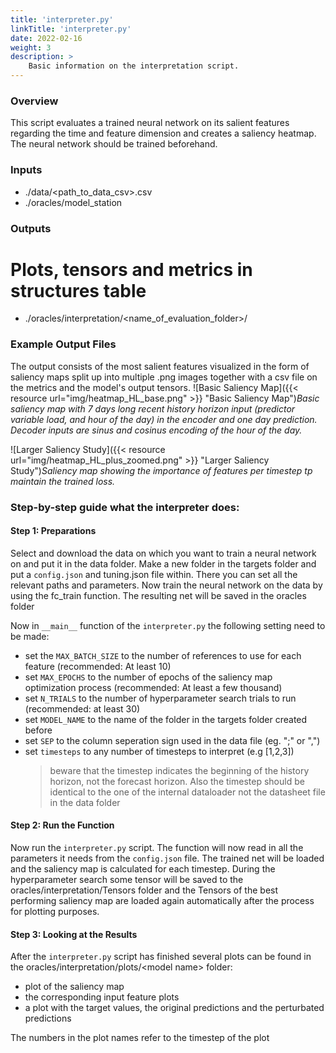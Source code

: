 ```yaml
---
title: 'interpreter.py'
linkTitle: 'interpreter.py'
date: 2022-02-16
weight: 3
description: >
    Basic information on the interpretation script.
---
```


### Overview

This script evaluates a trained neural network on its salient features regarding the time and feature dimension and creates a saliency heatmap.
The neural network should be trained beforehand.

### Inputs

-   ./data/<path_to_data_csv>.csv
-   ./oracles/model_station

### Outputs

# Plots, tensors and metrics in structures table

-   ./oracles/interpretation/<name_of_evaluation_folder>/

### Example Output Files

The output consists of the most salient features visualized in the form of saliency maps split up into multiple .png images together with a csv file on the metrics and the model's output tensors.
![Basic Saliency Map]({{< resource url="img/heatmap_HL_base.png" >}} "Basic Saliency Map")_Basic saliency map with 7 days long recent history horizon input (predictor variable load, and hour of the day) in the encoder and one day prediction. Decoder inputs are sinus and cosinus encoding of the hour of the day._

![Larger Saliency Study]({{< resource url="img/heatmap_HL_plus_zoomed.png" >}} "Larger Saliency Study")_Saliency map showing the importance of features per timestep tp maintain the trained loss._

### Step-by-step guide what the interpreter does:

#### Step 1: Preparations

Select and download the data on which you want to train a neural network on and put it in the data folder.
Make a new folder in the targets folder and put a `config.json` and tuning.json file within.
There you can set all the relevant paths and parameters.
Now train the neural network on the data by using the fc_train function.
The resulting net will be saved in the oracles folder

Now in `__main__` function of the `interpreter.py` the following setting need to be made:

-   set the `MAX_BATCH_SIZE` to the number of references to use for each feature (recommended: At least 10)
-   set `MAX_EPOCHS` to the number of epochs of the saliency map optimization process (recommended: At least a few thousand)
-   set `N_TRIALS` to the number of hyperparameter search trials to run (recommended: at least 30)
-   set `MODEL_NAME` to the name of the folder in the targets folder created before
-   set `SEP` to the column seperation sign used in the data file (eg. ";" or ",")
-   set `timesteps` to any number of timesteps to interpret (e.g [1,2,3])
    > beware that the timestep indicates the beginning of the history horizon, not the forecast horizon.
    > Also the timestep should be identical to the one of the internal dataloader not the datasheet file in the data folder

#### Step 2: Run the Function

Now run the `interpreter.py` script.
The function will now read in all the parameters it needs from the `config.json` file.
The trained net will be loaded and the saliency map is calculated for each timestep.
During the hyperparameter search some tensor will be saved to the oracles/interpretation/Tensors folder
and the Tensors of the best performing saliency map are loaded again automatically after the process for plotting purposes.

#### Step 3: Looking at the Results

After the `interpreter.py` script has finished several plots can be found in the oracles/interpretation/plots/\<model name\> folder:

-   plot of the saliency map
-   the corresponding input feature plots
-   a plot with the target values, the original predictions and the perturbated predictions

The numbers in the plot names refer to the timestep of the plot
